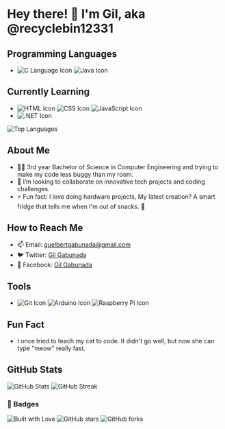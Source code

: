 # Hey there! 👋 I'm Gil, aka @recyclebin12331

## Programming Languages
- ![C Language Icon](https://img.icons8.com/color/48/000000/c-programming.png) ![Java Icon](https://img.icons8.com/color/48/000000/java-coffee-cup-logo.png)

## Currently Learning
- ![HTML Icon](https://img.icons8.com/color/48/000000/html-5.png) ![CSS Icon](https://img.icons8.com/color/48/000000/css3.png) ![JavaScript Icon](https://img.icons8.com/color/48/000000/javascript.png)
- ![.NET Icon](https://img.icons8.com/color/48/000000/net-framework.png)
  
![Top Languages](https://github-readme-stats.vercel.app/api/top-langs/?username=recyclebin12331&layout=compact&theme=radical)

## About Me
- 🧑‍🎓 3rd year Bachelor of Science in Computer Engineering and trying to make my code less buggy than my room.
- 💞️ I’m looking to collaborate on innovative tech projects and coding challenges.
- ⚡ Fun fact: I love doing hardware projects, My latest creation? A smart fridge that tells me when I'm out of snacks. 🍫

## How to Reach Me
- 📫 Email: guelbertgabunada@gmail.com
- 🐦 Twitter: [Gil Gabunada](https://x.com/GGabunada49596)
- 📘 Facebook: [Gil Gabunada](https://www.facebook.com/gil.gabunada/)
## Tools
- ![Git Icon](https://img.icons8.com/color/48/000000/git.png) ![Arduino Icon](https://img.icons8.com/color/48/000000/arduino.png) ![Raspberry Pi Icon](https://img.icons8.com/color/48/000000/raspberry-pi.png)
  
## Fun Fact
- I once tried to teach my cat to code. It didn't go well, but now she can type "meow" really fast.

## GitHub Stats
![GitHub Stats](https://github-readme-stats.vercel.app/api?username=recyclebin12331&show_icons=true&theme=radical) 
![GitHub Streak](https://github-readme-streak-stats.herokuapp.com/?user=recyclebin12331&theme=radical)


### 🔖 Badges
![Built with Love](https://img.shields.io/badge/Built%20with-Love-red)
![GitHub stars](https://img.shields.io/github/stars/recyclebin12331?style=social)
![GitHub forks](https://img.shields.io/github/forks/recyclebin12331?style=social)
